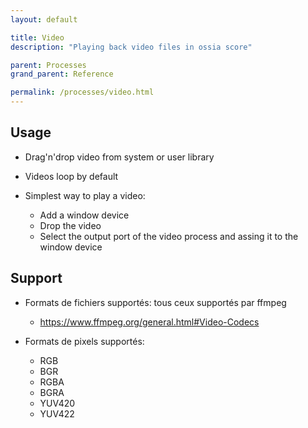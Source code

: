```yaml
---
layout: default

title: Video
description: "Playing back video files in ossia score"

parent: Processes
grand_parent: Reference

permalink: /processes/video.html
---
```


## Usage
- Drag'n'drop video from system or user library
- Videos loop by default

- Simplest way to play a video:
  * Add a window device
  * Drop the video
  * Select the output port of the video process and assing it to the window device

## Support
- Formats de fichiers supportés: tous ceux supportés par ffmpeg
  * https://www.ffmpeg.org/general.html#Video-Codecs


- Formats de pixels supportés:
  * RGB
  * BGR
  * RGBA
  * BGRA
  * YUV420
  * YUV422